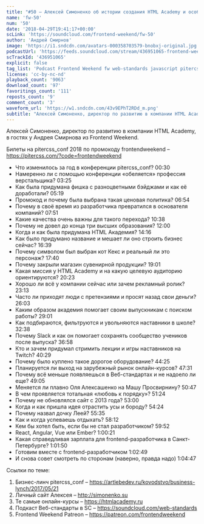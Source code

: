 ```yaml
---
title: "#50 – Алексей Симоненко об истории создания HTML Academy и особенностях pitercss_conf"
name: 'fw-50'
num: '50'
date: '2018-04-29T19:41:17+00:00'
scLink: 'https://soundcloud.com/frontend-weekend/fw-50'
author: 'Андрей Смирнов'
image: 'https://i1.sndcdn.com/avatars-000358703579-bnobxj-original.jpg'
podcastUrl: 'https://feeds.soundcloud.com/stream/436951065-frontend-weekend-fw-50.m4a'
scTrackId: '436951065'
explicit: false
tag_list: 'Podcast Frontend Weekend fw web-standards javascript pitercss_conf'
license: 'cc-by-nc-nd'
playback_count: '9063'
download_count: '97'
favoritings_count: '111'
reposts_count: '9'
comment_count: '3'
waveform_url: 'https://w1.sndcdn.com/43v9EPhT2RDd_m.png'
subtitle: "Алексей Симоненко, директор по развитию в компании HTML Academy, в гостях у Андрея Смирнова из Frontend Weekend.  "
---
```

Алексей Симоненко, директор по развитию в компании HTML Academy, в гостях у Андрея Смирнова из Frontend Weekend.  

Билеты на pitercss_conf 2018 по промокоду frontendweekend – https://pitercss.com/?code=frontendweekend

- Что изменилось за год в конференции pitercss_conf? <timecode sec="30">00:30</timecode>
- Намеренно ли с помощью конференции «обеляется» профессия верстальщика? <timecode sec="205">03:25</timecode>
- Как была придумана фишка с разноцветными бэйджами и как её доработали? <timecode sec="319">05:19</timecode>
- Промокод и почему была выбрана такая ценовая политика? <timecode sec="414">06:54</timecode>
- Почему в своё время из разработчика превратился в основателя компаний? <timecode sec="471">07:51</timecode>
- Какие качества очень важны для такого перехода? <timecode sec="638">10:38</timecode>
- Почему не довел до конца три высших образования? <timecode sec="720">12:00</timecode>
- Когда и как была придумана HTML Академия? <timecode sec="856">14:16</timecode>
- Как было придумано название и мешает ли оно строить бизнес сейчас? <timecode sec="999">16:39</timecode>
- Почему символом был выбран кот Кекс и реальный ли это персонаж? <timecode sec="1060">17:40</timecode>
- Почему закрыли магазин сувенирной продукции? <timecode sec="1141">19:01</timecode>
- Какая миссия у HTML Academy и на какую целевую аудиторию ориентируются? <timecode sec="1223">20:23</timecode>
- Хорошо ли всё у компании сейчас или зачем рекламный ролик? <timecode sec="1393">23:13</timecode>
- Часто ли приходят люди с претензиями и просят назад свои деньги? <timecode sec="1563">26:03</timecode>
- Каким образом академия помогает своим выпускникам с поиском работы? <timecode sec="1741">29:01</timecode>
- Как подбираются, фильтруются и увольняются наставники в школе? <timecode sec="1958">32:38</timecode>
- Почему Slack и как он помогает сохранять сообщество учеников после выпуска? <timecode sec="2218">36:58</timecode>
- Кто и зачем придумал стримить лекции и игры наставников на Twitch? <timecode sec="2429">40:29</timecode>
- Почему было куплено такое дорогое оборудование? <timecode sec="2665">44:25</timecode>
- Планируется ли выход на зарубежный рынок онлайн-курсов? <timecode sec="2851">47:31</timecode>
- Почему всё меньше появляешься в Веб-стандартах и не надоело ли еще? <timecode sec="2945">49:05</timecode>
- Меняется ли плавно Оля Алексашенко на Машу Просвирнину? <timecode sec="3047">50:47</timecode>
- В чем проявляется тотальная «любовь к порядку»? <timecode sec="3084">51:24</timecode>
- Почему не обновлялся сайт с 2013 года? <timecode sec="3180">53:00</timecode>
- Когда и как пришла идея отрастить усы и бороду? <timecode sec="3264">54:24</timecode>
- Почему назвал дочку Леей? <timecode sec="3335">55:35</timecode>
- Как и когда успеваешь отдыхать? <timecode sec="3492">58:12</timecode>
- Кем бы хотел быть, если бы не стал разработчиком? <timecode sec="3592">59:52</timecode>
- React, Angular, Vue или Ember? <timecode sec="3621">1:00:21</timecode>
- Какая справедливая зарплата для frontend-разработчика в Санкт-Петербурге? <timecode sec="3710">1:01:50</timecode>
- Готовим вместе с frontend-разработчиком <timecode sec="3769">1:02:49</timecode>
- И снова совет смотреть по сторонам (наверно, правда надо) <timecode sec="3887">1:04:47</timecode>

Ссылки по теме:
1) Бизнес-линч pitercss_conf – https://artlebedev.ru/kovodstvo/business-lynch/2017/05/21
2) Личный сайт Алексея – http://simonenko.su
3) Те самые онлайн-курсы – https://htmlacademy.ru 
4) Подкаст Веб-стандарты в SC – https://soundcloud.com/web-standards
5) Frontend Weekend Patreon – https://patreon.com/frontendweekend